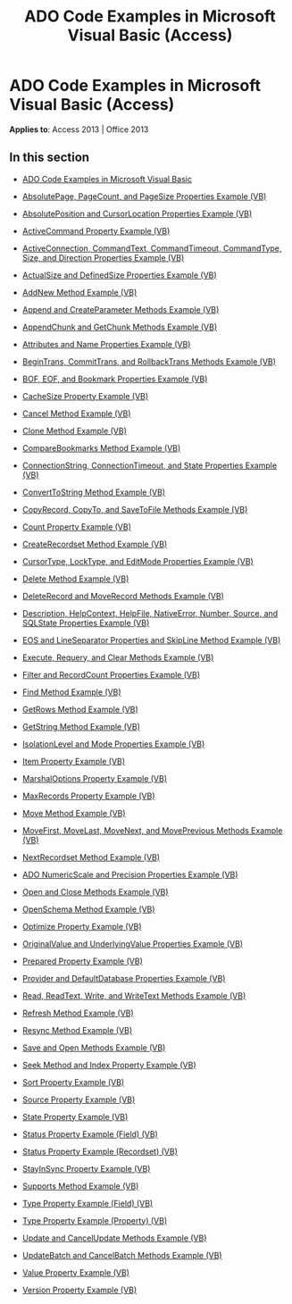 ﻿---
title: ADO Code Examples in Microsoft Visual Basic (Access)
TOCTitle: ADO Code Examples in Microsoft Visual Basic
ms:assetid: 2784352b-71cd-40aa-9feb-1976a54b5fc5
ms:mtpsurl: https://msdn.microsoft.com/en-us/library/JJ249038(v=office.15)
ms:contentKeyID: 48543840
ms.date: 09/18/2015
mtps_version: v=office.15
---

# ADO Code Examples in Microsoft Visual Basic (Access)


**Applies to**: Access 2013 | Office 2013

## In this section

  - [ADO Code Examples in Microsoft Visual Basic](ado-code-examples-in-microsoft-visual-basic.md)

  - [AbsolutePage, PageCount, and PageSize Properties Example (VB)](absolutepage-pagecount-and-pagesize-properties-example-vb.md)

  - [AbsolutePosition and CursorLocation Properties Example (VB)](absoluteposition-and-cursorlocation-properties-example-vb.md)

  - [ActiveCommand Property Example (VB)](activecommand-property-example-vb.md)

  - [ActiveConnection, CommandText, CommandTimeout, CommandType, Size, and Direction Properties Example (VB)](activeconnection-commandtext-commandtimeout-commandtype-size-and-direction-properties-example-vb.md)

  - [ActualSize and DefinedSize Properties Example (VB)](actualsize-and-definedsize-properties-example-vb.md)

  - [AddNew Method Example (VB)](addnew-method-example-vb.md)

  - [Append and CreateParameter Methods Example (VB)](append-and-createparameter-methods-example-vb.md)

  - [AppendChunk and GetChunk Methods Example (VB)](appendchunk-and-getchunk-methods-example-vb.md)

  - [Attributes and Name Properties Example (VB)](attributes-and-name-properties-example-vb.md)

  - [BeginTrans, CommitTrans, and RollbackTrans Methods Example (VB)](begintrans-committrans-and-rollbacktrans-methods-example-vb.md)

  - [BOF, EOF, and Bookmark Properties Example (VB)](bof-eof-and-bookmark-properties-example-vb.md)

  - [CacheSize Property Example (VB)](cachesize-property-example-vb.md)

  - [Cancel Method Example (VB)](cancel-method-example-vb.md)

  - [Clone Method Example (VB)](clone-method-example-vb.md)

  - [CompareBookmarks Method Example (VB)](comparebookmarks-method-example-vb.md)

  - [ConnectionString, ConnectionTimeout, and State Properties Example (VB)](connectionstring-connectiontimeout-and-state-properties-example-vb.md)

  - [ConvertToString Method Example (VB)](converttostring-method-example-vb.md)

  - [CopyRecord, CopyTo, and SaveToFile Methods Example (VB)](copyrecord-copyto-and-savetofile-methods-example-vb.md)

  - [Count Property Example (VB)](count-property-example-vb.md)

  - [CreateRecordset Method Example (VB)](createrecordset-method-example-vb.md)

  - [CursorType, LockType, and EditMode Properties Example (VB)](cursortype-locktype-and-editmode-properties-example-vb.md)

  - [Delete Method Example (VB)](delete-method-example-vb.md)

  - [DeleteRecord and MoveRecord Methods Example (VB)](deleterecord-and-moverecord-methods-example-vb.md)

  - [Description, HelpContext, HelpFile, NativeError, Number, Source, and SQLState Properties Example (VB)](description-helpcontext-helpfile-nativeerror-number-source-and-sqlstate-properties-example-vb.md)

  - [EOS and LineSeparator Properties and SkipLine Method Example (VB)](eos-and-lineseparator-properties-and-skipline-method-example-vb.md)

  - [Execute, Requery, and Clear Methods Example (VB)](execute-requery-and-clear-methods-example-vb.md)

  - [Filter and RecordCount Properties Example (VB)](filter-and-recordcount-properties-example-vb.md)

  - [Find Method Example (VB)](find-method-example-vb.md)

  - [GetRows Method Example (VB)](getrows-method-example-vb.md)

  - [GetString Method Example (VB)](getstring-method-example-vb.md)

  - [IsolationLevel and Mode Properties Example (VB)](isolationlevel-and-mode-properties-example-vb.md)

  - [Item Property Example (VB)](item-property-example-vb.md)

  - [MarshalOptions Property Example (VB)](marshaloptions-property-example-vb.md)

  - [MaxRecords Property Example (VB)](maxrecords-property-example-vb.md)

  - [Move Method Example (VB)](move-method-example-vb.md)

  - [MoveFirst, MoveLast, MoveNext, and MovePrevious Methods Example (VB)](movefirst-movelast-movenext-and-moveprevious-methods-example-vb.md)

  - [NextRecordset Method Example (VB)](nextrecordset-method-example-vb.md)

  - [ADO NumericScale and Precision Properties Example (VB)](ado-numericscale-and-precision-properties-example-vb.md)

  - [Open and Close Methods Example (VB)](open-and-close-methods-example-vb.md)

  - [OpenSchema Method Example (VB)](openschema-method-example-vb.md)

  - [Optimize Property Example (VB)](optimize-property-example-vb.md)

  - [OriginalValue and UnderlyingValue Properties Example (VB)](originalvalue-and-underlyingvalue-properties-example-vb.md)

  - [Prepared Property Example (VB)](prepared-property-example-vb.md)

  - [Provider and DefaultDatabase Properties Example (VB)](provider-and-defaultdatabase-properties-example-vb.md)

  - [Read, ReadText, Write, and WriteText Methods Example (VB)](read-readtext-write-and-writetext-methods-example-vb.md)

  - [Refresh Method Example (VB)](refresh-method-example-vb.md)

  - [Resync Method Example (VB)](resync-method-example-vb.md)

  - [Save and Open Methods Example (VB)](save-and-open-methods-example-vb.md)

  - [Seek Method and Index Property Example (VB)](seek-method-and-index-property-example-vb.md)

  - [Sort Property Example (VB)](sort-property-example-vb.md)

  - [Source Property Example (VB)](source-property-example-vb.md)

  - [State Property Example (VB)](state-property-example-vb.md)

  - [Status Property Example (Field) (VB)](status-property-example-field-vb.md)

  - [Status Property Example (Recordset) (VB)](status-property-example-recordset-vb.md)

  - [StayInSync Property Example (VB)](stayinsync-property-example-vb.md)

  - [Supports Method Example (VB)](supports-method-example-vb.md)

  - [Type Property Example (Field) (VB)](type-property-example-field-vb.md)

  - [Type Property Example (Property) (VB)](type-property-example-property-vb.md)

  - [Update and CancelUpdate Methods Example (VB)](update-and-cancelupdate-methods-example-vb.md)

  - [UpdateBatch and CancelBatch Methods Example (VB)](updatebatch-and-cancelbatch-methods-example-vb.md)

  - [Value Property Example (VB)](value-property-example-vb.md)

  - [Version Property Example (VB)](version-property-example-vb.md)


